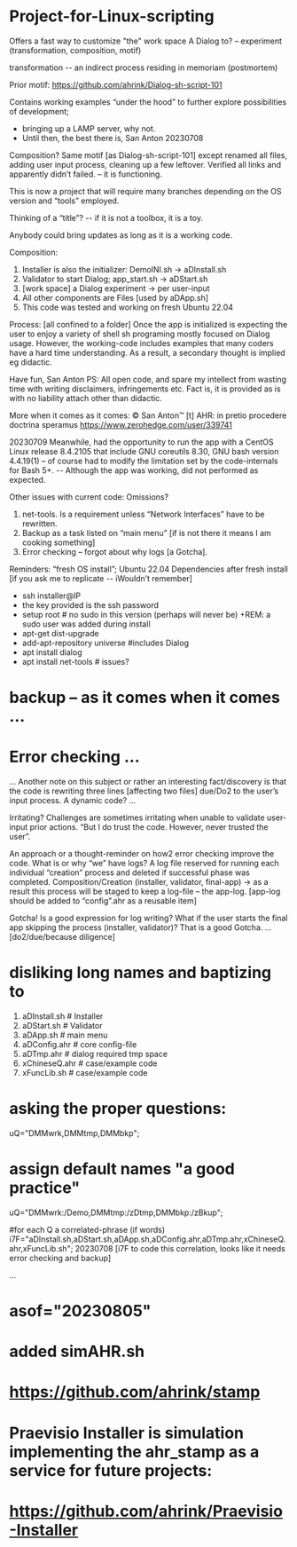 # Project-for-Linux-scripting
Offers a fast way to customize "the" work space 
A Dialog to? – experiment (transformation, composition, motif)

transformation -- an indirect process residing in memoriam (postmortem)

Prior motif: https://github.com/ahrink/Dialog-sh-script-101

Contains working examples “under the hood” to further explore possibilities of development; 
- bringing up a LAMP server, why not. 
- Until then, the best there is,
San Anton 20230708

Composition? Same motif [as Dialog-sh-script-101] except renamed all files, adding user input process, cleaning up a few leftover. Verified all links and apparently didn’t failed. – it is functioning.

This is now a project that will require many branches depending on the OS version and “tools” employed. 

Thinking of a “title”? -- if it is not a toolbox, it is a toy.

Anybody could bring updates as long as it is a working code. 

Composition:
1. Installer is also the initializer: DemoINI.sh -> aDInstall.sh
2. Validator to start Dialog; app_start.sh -> aDStart.sh
3. [work space] a Dialog experiment -> per user-input
4. All other components are Files [used by aDApp.sh]
5. This code was tested and working on fresh Ubuntu 22.04

Process: [all confined to a folder]
Once the app is initialized is expecting the user to enjoy a variety of shell sh programing mostly focused on Dialog usage. However, the working-code includes examples that many coders have a hard time understanding. As a result, a secondary thought is implied eg didactic.

Have fun,
San Anton
PS: All open code, and spare my intellect from wasting time with writing disclaimers, infringements etc.
Fact is, it is provided as is with no liability attach other than didactic.

More when it comes as it comes:
© San Anton™ [t] AHR: in pretio procedere doctrina speramus
        https://www.zerohedge.com/user/339741

20230709 Meanwhile, had the opportunity to run the app with a CentOS Linux release 8.4.2105 that include GNU coreutils 8.30, GNU bash version 4.4.19(1) – of course had to modify the limitation set by the code-internals for Bash 5+. -- Although the app was working, did not performed as expected.

Other issues with current code: Omissions? 
1. net-tools. Is a requirement unless “Network Interfaces” have to be rewritten.
2. Backup as a task listed on “main menu” [if is not there it means I am cooking something]
3. Error checking – forgot about why logs [a Gotcha].

Reminders: “fresh OS install”;
Ubuntu 22.04 Dependencies after fresh install
[if you ask me to replicate -- iWouldn’t remember]
- ssh installer@IP
- the key provided is the ssh password
- setup root # no sudo in this version (perhaps will never be)
   +REM: a sudo user was added during install
- apt-get dist-upgrade
- add-apt-repository universe #includes Dialog
- apt install dialog
- apt install net-tools # issues?
# backup – as it comes when it comes ...
# Error checking ...

… Another note on this subject or rather an interesting fact/discovery is that the code is rewriting three lines [affecting two files] due/Do2 to the user’s input process. A dynamic code? …

Irritating? Challenges are sometimes irritating when unable to validate user-input prior actions. “But I do trust the code. However, never trusted the user”.

An approach or a thought-reminder on how2 error checking improve the code. What is or why “we” have logs? A log file reserved for running each individual “creation” process and deleted if successful phase was completed. 
Composition/Creation (installer, validator, final-app) -> as a result this process will be staged to keep a log-file – the app-log. 
[app-log should be added to “config”.ahr as a reusable item]

Gotcha! Is a good expression for log writing? What if the user starts the final app skipping the process (installer, validator)? 
That is a good Gotcha.
… [do2/due/because diligence]

# disliking long names and baptizing to
1. aDInstall.sh # Installer
2. aDStart.sh # Validator
3. aDApp.sh # main menu
4. aDConfig.ahr # core config-file
5. aDTmp.ahr # dialog required tmp space
6. xChineseQ.ahr # case/example code
7. xFuncLib.sh # case/example code

# asking the proper questions:
uQ="DMMwrk,DMMtmp,DMMbkp";

# assign default names "a good practice"
uQ="DMMwrk:/Demo,DMMtmp:/zDtmp,DMMbkp:/zBkup";

#for each Q a correlated-phrase (if words)
i7F="aDInstall.sh,aDStart.sh,aDApp.sh,aDConfig.ahr,aDTmp.ahr,xChineseQ.ahr,xFuncLib.sh";
20230708 [i7F to code this correlation, looks like it needs error checking and backup]

...
# asof="20230805"
# added simAHR.sh
# https://github.com/ahrink/stamp
#
# Praevisio Installer is simulation implementing the ahr_stamp as a service for future projects:
# https://github.com/ahrink/Praevisio-Installer
